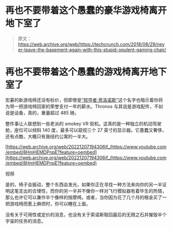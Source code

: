 # 再也不要带着这个愚蠢的豪华游戏椅离开地下室了 

> 原文：<https://web.archive.org/web/https://techcrunch.com/2018/08/29/never-leave-the-basement-again-with-this-stupid-opulent-gaming-chair/>

# 再也不要带着这个愚蠢的游戏椅离开地下室了

宏碁的新游戏椅还没有标价，但即使是[“掠夺者·思洛诺斯”](https://web.archive.org/web/20221207194306/https://www.acer.com/ac/en/US/press/2018/427832)这个名字也暗示着你将为带一把游戏椅回家的荣誉支付一年的薪水。Thronos 与其说是游戏配件，不如说是设备，真的，重量超过 485 磅。 

整件事让人联想到一些老派的 smokey VR 街机。这真的是一种独立的机动驾驶舱，座位可以倾斜 140 度，最多可以窥视三个 27 英寸的显示器。它愚蠢又奢侈，还有点酷，大概只有我纽约公寓的一半大。

[https://web.archive.org/web/20221207194306if_/https://www.youtube.com/embed/8HmHEMDPnpE?feature=oembed](https://web.archive.org/web/20221207194306if_/https://www.youtube.com/embed/8HmHEMDPnpE?feature=oembed)

视频

是的，椅子会振动，整个东西会发光，如果你正在寻找一种方法来向你的另一半证明这笔支出的合理性，而你的另一半并不像你一样对飞行模拟器有着毕生的热情，那么也许它可以兼作半个像样的按摩椅。或者，当你因为花了几个月的租金买了一把游戏椅而惹上麻烦时，你可以睡在上面。

没有关于可用性或定价的消息，也没有关于索诺斯取回最后的无限之石并摧毁半个宇宙的任务的消息。